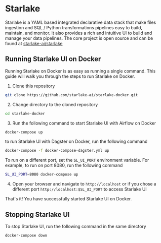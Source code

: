 # Starlake

Starlake is a YAML based integrated declarative data stack that make files ingestion and SQL / Python transformations pipelines easy to build, maintain, and monitor. 
It also provides a rich and intuitive UI to build and manage your data pipelines.
The core project is open source and can be found at [starlake-ai/starlake](https://github.com/starlake-ai/starlake)

## Running Starlake UI on Docker

Running Starlake on Docker is as easy as running a single command. 
This guide will walk you through the steps to run Starlake on Docker.

1. Clone this repository
```bash
git clone https://github.com/starlake-ai/starlake-docker.git
```

2. Change directory to the cloned repository
```bash
cd starlake-docker
```

3. Run the following command to start Starlake UI with Airflow on Docker
```bash
docker-compose up
```

to run Starlake UI with Dagster on Docker, run the following command
```bash
docker-compose -f docker-compose-dagster.yml up
```


To run on a different port, set the `SL_UI_PORT` environment variable. For example, to run on port 8080, run the following command
```bash  
SL_UI_PORT=8080 docker-compose up
```

4. Open your browser and navigate to `http://localhost` or if you chose a different port `http://localhost:$SL_UI_PORT` to access Starlake UI

That's it! You have successfully started Starlake UI on Docker.


## Stopping Starlake UI
To stop Starlake UI, run the following command in the same directory
```bash
docker-compose down
```





